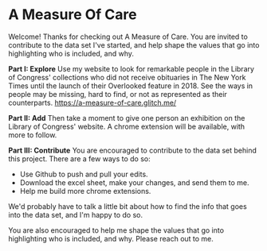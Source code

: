 # A Measure Of Care

Welcome! Thanks for checking out A Measure of Care. You are invited to contribute to the data set I've started, and help shape the values that go into highlighting who is included, and why. 

**Part I: Explore**
Use my website to look for remarkable people in the Library of Congress' collections who did not receive obituaries in The New York Times until the launch of their Overlooked feature in 2018. See the ways in people may be missing, hard to find, or not as represented as their counterparts.
https://a-measure-of-care.glitch.me/

**Part II: Add**
Then take a moment to give one person an exhibition on the Library of Congress' website. A chrome extension will be available, with more to follow.

**Part III: Contribute**
You are  encouraged to contribute to the data set behind this project. There are a few ways to do so:
+ Use Github to push and pull your edits.
+ Download the excel sheet, make your changes, and send them to me.
+ Help me build more chrome extensions.

We'd probably have to talk a little bit about how to find the info that goes into the data set, and I'm happy to do so.

You are also encouraged to help me shape the values that go into highlighting who is included, and why. Please reach out to me. 

